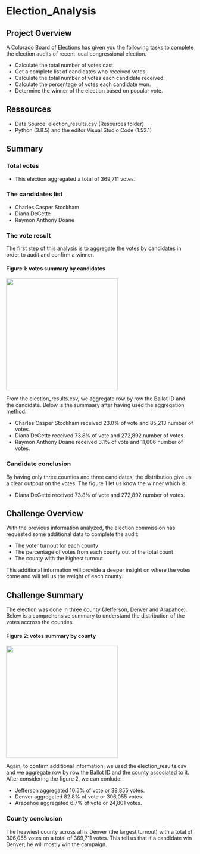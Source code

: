# Election_Analysis

## Project Overview

A Colorado Board of Elections has given you the following tasks to complete the election audits of recent local congressional election.

- Calculate the total number of votes cast.
- Get a complete list of candidates who received votes.
- Calculate the total number of votes each candidate received.
- Calculate the percentage of votes each candidate won.
- Determine the winner of the election based on popular vote.

## Ressources

- Data Source: election_results.csv (Resources folder)
- Python (3.8.5) and the editor Visual Studio Code (1.52.1)

## Summary

### Total votes

- This election aggregated a total of 369,711 votes.

### The candidates list

- Charles Casper Stockham
- Diana DeGette
- Raymon Anthony Doane

### The vote result

The first step of this analysis is to aggregate the votes by candidates in order to audit and confirm a winner.

#### Figure 1: votes summary by candidates

<img src="https://github.com/poboisvert/Election_Analysis/blob/main/Ressources/Statistics.png" width="300" />

From the election_results.csv, we aggregate row by row the Ballot ID and the candidate. Below is the summaary after having used the aggregation method:


- Charles Casper Stockham received 23.0% of vote and 85,213 number of votes.
- Diana DeGette received 73.8% of vote and 272,892 number of votes.
- Raymon Anthony Doane received 3.1% of vote and 11,606 number of votes.

### Candidate conclusion

By having only three counties and three candidates, the distribution give us a clear outpout on the votes. The figure 1 let us know the winner which is: 

- Diana DeGette received 73.8% of vote and 272,892 number of votes.

## Challenge Overview

With the previous information analyzed, the election commission has requested some additional data to complete the audit:

- The voter turnout for each county
- The percentage of votes from each county out of the total count
- The county with the highest turnout

This additional information will provide a deeper insight on where the votes come and will tell us the weight of each county.

## Challenge Summary

The election was done in three county (Jefferson, Denver and Arapahoe). Below is a comprehensive summary to understand the distribution of the votes accross the counties.

#### Figure 2: votes summary by county

<img src="https://github.com/poboisvert/Election_Analysis/blob/main/Ressources/election_analysis.png" width="300" />

Again, to confirm additional information, we used the election_results.csv and we aggregate row by row the Ballot ID and the county associated to it. After considering the figure 2, we can conlude: 

- Jefferson aggregated 10.5% of vote or 38,855 votes.
- Denver aggregated 82.8% of vote or 306,055 votes.
- Arapahoe aggregated 6.7% of vote or 24,801 votes.

### County conclusion
The heawiest county across all is Denver (the largest turnout) with a total of 306,055 votes on a total of 369,711 votes. This tell us that if a candidate win Denver; he will mostly win the campaign.
